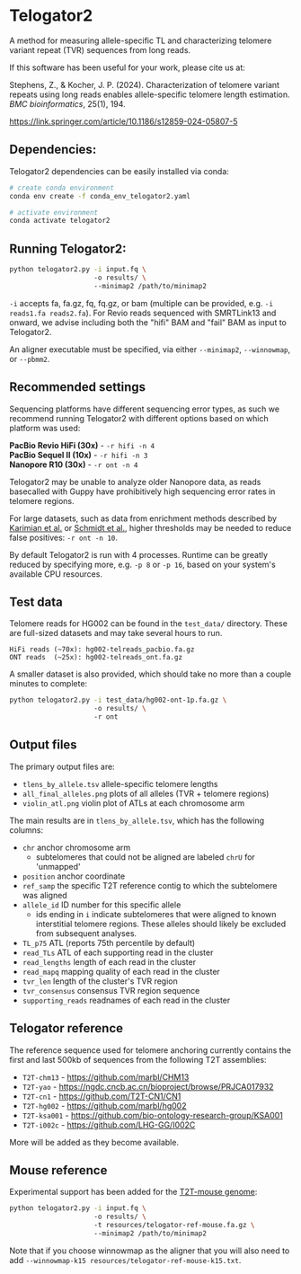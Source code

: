 # Telogator2
A method for measuring allele-specific TL and characterizing telomere variant repeat (TVR) sequences from long reads.

If this software has been useful for your work, please cite us at:

Stephens, Z., & Kocher, J. P. (2024). Characterization of telomere variant repeats using long reads enables allele-specific telomere length estimation. *BMC bioinformatics*, 25(1), 194.

https://link.springer.com/article/10.1186/s12859-024-05807-5



## Dependencies:

Telogator2 dependencies can be easily installed via conda:

```bash
# create conda environment
conda env create -f conda_env_telogator2.yaml

# activate environment
conda activate telogator2
```


## Running Telogator2:

```bash
python telogator2.py -i input.fq \ 
                     -o results/ \ 
                     --minimap2 /path/to/minimap2
```

`-i` accepts fa, fa.gz, fq, fq.gz, or bam (multiple can be provided, e.g. `-i reads1.fa reads2.fa`). For Revio reads sequenced with SMRTLink13 and onward, we advise including both the "hifi" BAM and "fail" BAM as input to Telogator2.

An aligner executable must be specified, via either `--minimap2`, `--winnowmap`, or `--pbmm2`.



## Recommended settings

Sequencing platforms have different sequencing error types, as such we recommend running Telogator2 with different options based on which platform was used:

**PacBio Revio HiFi (30x)** - `-r hifi -n 4`  
**PacBio Sequel II (10x)** - `-r hifi -n 3`  
**Nanopore R10 (30x)** - `-r ont -n 4`  

Telogator2 may be unable to analyze older Nanopore data, as reads basecalled with Guppy have prohibitively high sequencing error rates in telomere regions.

For large datasets, such as data from enrichment methods described by [Karimian et al.](https://www.science.org/doi/abs/10.1126/science.ado0431) or [Schmidt et al.](https://www.nature.com/articles/s41467-024-48917-7), higher thresholds may be needed to reduce false positives: `-r ont -n 10`.  

By default Telogator2 is run with 4 processes. Runtime can be greatly reduced by specifying more, e.g. `-p 8` or `-p 16`, based on your system's available CPU resources.



## Test data

Telomere reads for HG002 can be found in the `test_data/` directory. These are full-sized datasets and may take several hours to run.

```
HiFi reads (~70x): hg002-telreads_pacbio.fa.gz
ONT reads  (~25x): hg002-telreads_ont.fa.gz
```

A smaller dataset is also provided, which should take no more than a couple minutes to complete:

```bash
python telogator2.py -i test_data/hg002-ont-1p.fa.gz \ 
                     -o results/ \ 
                     -r ont
```


## Output files

The primary output files are:

* `tlens_by_allele.tsv` allele-specific telomere lengths
* `all_final_alleles.png` plots of all alleles (TVR + telomere regions)
* `violin_atl.png` violin plot of ATLs at each chromosome arm

The main results are in `tlens_by_allele.tsv`, which has the following columns:

* `chr` anchor chromosome arm
  * subtelomeres that could not be aligned are labeled `chrU` for 'unmapped'
* `position` anchor coordinate
* `ref_samp` the specific T2T reference contig to which the subtelomere was aligned
* `allele_id` ID number for this specific allele
  * ids ending in `i` indicate subtelomeres that were aligned to known interstitial telomere regions. These alleles should likely be excluded from subsequent analyses.
* `TL_p75` ATL (reports 75th percentile by default)
* `read_TLs` ATL of each supporting read in the cluster
* `read_lengths` length of each read in the cluster
* `read_mapq` mapping quality of each read in the cluster
* `tvr_len` length of the cluster's TVR region
* `tvr_consensus` consensus TVR region sequence
* `supporting_reads` readnames of each read in the cluster



## Telogator reference

The reference sequence used for telomere anchoring currently contains the first and last 500kb of sequences from the following T2T assemblies:

* `T2T-chm13` - https://github.com/marbl/CHM13
* `T2T-yao` - https://ngdc.cncb.ac.cn/bioproject/browse/PRJCA017932
* `T2T-cn1` - https://github.com/T2T-CN1/CN1
* `T2T-hg002` - https://github.com/marbl/hg002
* `T2T-ksa001` - https://github.com/bio-ontology-research-group/KSA001
* `T2T-i002c` - https://github.com/LHG-GG/I002C

More will be added as they become available.

## Mouse reference

Experimental support has been added for the [T2T-mouse genome](https://github.com/yulab-ql/mhaESC_genome):

```bash
python telogator2.py -i input.fq \ 
                     -o results/ \ 
                     -t resources/telogator-ref-mouse.fa.gz \ 
                     --minimap2 /path/to/minimap2
```

Note that if you choose winnowmap as the aligner that you will also need to add `--winnowmap-k15 resources/telogator-ref-mouse-k15.txt`.
